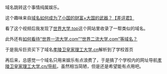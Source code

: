
域名跳转这个事情纯属娱乐。

这个趣味来自[域名如何成为了小国的财富+大国的武器？【差评君】](https://www.bilibili.com/video/BV1uM4y1K7zD?share_source=copy_web)

看了这个视频后我发现了[世界大学.top](世界大学.top)这个网站里收录了一帮类似的域名。

此外还有[如何看待“世界一流大学.com”“世界二流大学.com”等域名？](https://www.zhihu.com/question/374115218)

于是我斥巨资买下了域名[孝陵卫皇家理工大学.cn](孝陵卫皇家理工大学.cn)解析到了学校首页

再后来，总感觉一个域名只用来娱乐有点浪费了，于是搞了个学校内的网址导航[孝陵卫皇家理工大学.cn/导航](孝陵卫皇家理工大学.cn/导航)，虽然相当简陋，但是还是希望能有点用吧。
